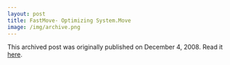 ```yaml
---
layout: post
title: FastMove- Optimizing System.Move
image: /img/archive.png
---
```

This archived post was originally published on December 4, 2008. Read it [here](/alex.ciobanu.org/indexba52.html).
